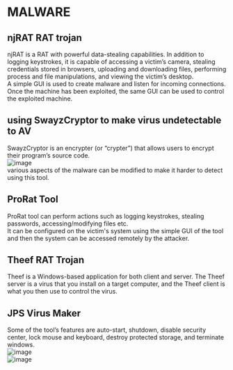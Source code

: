 # MALWARE

## njRAT RAT trojan
njRAT is a RAT with powerful data-stealing capabilities. In addition to logging keystrokes, it is capable of accessing a victim’s camera, stealing credentials stored in browsers, uploading and downloading files, performing process and file manipulations, and viewing the victim’s desktop. <br>
A simple GUI is used to create malware and listen for incoming connections. Once the machine has been exploited, the same GUI can be used to control the exploited machine. <br>

## using SwayzCryptor to make virus undetectable to AV
SwayzCryptor is an encrypter (or “crypter”) that allows users to encrypt their program’s source code. <br>
![image](https://user-images.githubusercontent.com/56624593/149830527-60341937-d141-4ccd-a2a3-7a46489eee76.png)<br>
various aspects of the malware can be modified to make it harder to detect using this tool.

## ProRat Tool
ProRat tool can perform actions such as logging keystrokes, stealing passwords, accessing/modifying files etc.<br>
It can be configured on the victim's system using the simple GUI of the tool and then the system can be accessed remotely by the attacker.

## Theef RAT Trojan
Theef is a Windows-based application for both client and server. The Theef server is a virus that you install on a target computer, and the Theef client is what you then use to control the virus. <br>

## JPS Virus Maker
 Some of the tool’s features are auto-start, shutdown, disable security center, lock mouse and keyboard, destroy protected storage, and terminate windows.<br>
![image](https://user-images.githubusercontent.com/56624593/149831753-ae71ddba-c805-4fa5-9f5d-b5bea4b83ada.png)<br>
![image](https://user-images.githubusercontent.com/56624593/149831913-bda6ee0a-7e7a-45e6-9255-cddf56d44d61.png)

